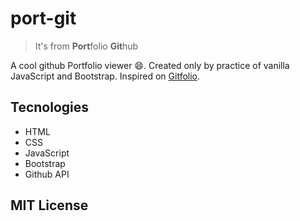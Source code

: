 # port-git
> It's from **Port**folio **Git**hub

A cool github Portfolio viewer 😄. Created only by practice of vanilla JavaScript and Bootstrap. Inspired on [Gitfolio](https://github.com/imfunniee/gitfolio).

## Tecnologies

 - HTML
 - CSS
 - JavaScript
 - Bootstrap
 - Github API
 
## **MIT License**
